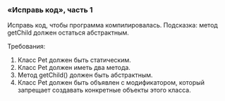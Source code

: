 
### «Исправь код», часть 1

Исправь код, чтобы программа компилировалась.
Подсказка: метод getChild должен остаться абстрактным.


Требования:
1.	Класс Pet должен быть статическим.
2.	Класс Pet должен иметь два метода.
3.	Метод getChild() должен быть абстрактным.
4.	Класс Pet должен быть объявлен с модификатором, который запрещает создавать конкретные объекты этого класса.



